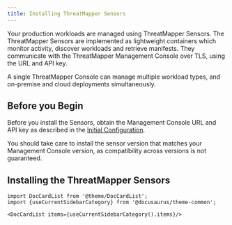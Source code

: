 ```yaml
---
title: Installing ThreatMapper Sensors
---
```


Your production workloads are managed using ThreatMapper Sensors.  The ThreatMapper Sensors are implemented as lightweight containers which monitor activity, discover workloads and retrieve manifests.  They communicate with the ThreatMapper Management Console over TLS, using the URL and API key.

A single ThreatMapper Console can manage multiple workload types, and on-premise and cloud deployments simultaneously.

## Before you Begin

Before you install the Sensors, obtain the Management Console URL and API key as described in the [Initial Configuration](Console-Initial-Configuration).

You should take care to install the sensor version that matches your Management Console version, as compatibility across versions is not guaranteed.

## Installing the ThreatMapper Sensors

```mdx-code-block
import DocCardList from '@theme/DocCardList';
import {useCurrentSidebarCategory} from '@docusaurus/theme-common';

<DocCardList items={useCurrentSidebarCategory().items}/>
```